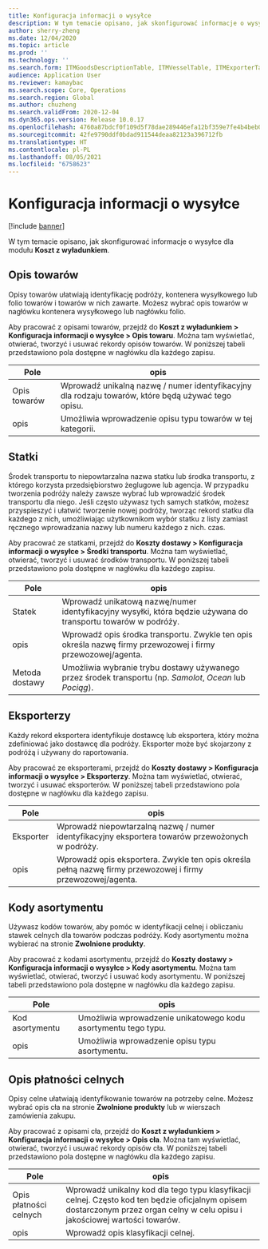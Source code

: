 ```yaml
---
title: Konfiguracja informacji o wysyłce
description: W tym temacie opisano, jak skonfigurować informacje o wysyłce dla modułu Koszt z wyładunkiem.
author: sherry-zheng
ms.date: 12/04/2020
ms.topic: article
ms.prod: ''
ms.technology: ''
ms.search.form: ITMGoodsDescriptionTable, ITMVesselTable, ITMExporterTable, ITMCommodityCodeTable, ITMCustomsDescription
audience: Application User
ms.reviewer: kamaybac
ms.search.scope: Core, Operations
ms.search.region: Global
ms.author: chuzheng
ms.search.validFrom: 2020-12-04
ms.dyn365.ops.version: Release 10.0.17
ms.openlocfilehash: 4760a87bdcf0f109d5f78dae289446efa12bf359e7fe4b4beb0a983f68d95f34
ms.sourcegitcommit: 42fe9790ddf0bdad911544deaa82123a396712fb
ms.translationtype: HT
ms.contentlocale: pl-PL
ms.lasthandoff: 08/05/2021
ms.locfileid: "6758623"
---
```

# <a name="shipping-information-setup"></a>Konfiguracja informacji o wysyłce

[!include [banner](../../includes/banner.md)]

W tym temacie opisano, jak skonfigurować informacje o wysyłce dla modułu **Koszt z wyładunkiem**.

## <a name="description-of-goods"></a><a name="description-of-goods"></a>Opis towarów

Opisy towarów ułatwiają identyfikację podróży, kontenera wysyłkowego lub folio towarów i towarów w nich zawarte. Możesz wybrać opis towarów w nagłówku kontenera wysyłkowego lub nagłówku folio.

Aby pracować z opisami towarów, przejdź do **Koszt z wyładunkiem \> Konfiguracja informacji o wysyłce \> Opis towaru**. Można tam wyświetlać, otwierać, tworzyć i usuwać rekordy opisów towarów. W poniższej tabeli przedstawiono pola dostępne w nagłówku dla każdego zapisu.

| Pole | opis |
|---|---|
| Opis towarów | Wprowadź unikalną nazwę / numer identyfikacyjny dla rodzaju towarów, które będą używać tego opisu. |
| opis | Umożliwia wprowadzenie opisu typu towarów w tej kategorii. |

## <a name="vessels"></a><a name="vessels"></a>Statki

Środek transportu to niepowtarzalna nazwa statku lub środka transportu, z którego korzysta przedsiębiorstwo żeglugowe lub agencja. W przypadku tworzenia podróży należy zawsze wybrać lub wprowadzić środek transportu dla niego. Jeśli często używasz tych samych statków, możesz przyspieszyć i ułatwić tworzenie nowej podróży, tworząc rekord statku dla każdego z nich, umożliwiając użytkownikom wybór statku z listy zamiast ręcznego wprowadzania nazwy lub numeru każdego z nich. czas.

Aby pracować ze statkami, przejdź do **Koszty dostawy \> Konfiguracja informacji o wysyłce \> Środki transportu**. Można tam wyświetlać, otwierać, tworzyć i usuwać środków transportu. W poniższej tabeli przedstawiono pola dostępne w nagłówku dla każdego zapisu.

| Pole | opis |
|---|---|
| Statek | Wprowadź unikatową nazwę/numer identyfikacyjny wysyłki, która będzie używana do transportu towarów w podróży. |
| opis | Wprowadź opis środka transportu. Zwykle ten opis określa nazwę firmy przewozowej i firmy przewozowej/agenta. |
| Metoda dostawy | Umożliwia wybranie trybu dostawy używanego przez środek transportu (np. _Samolot_, _Ocean_ lub _Pociąg_). |

## <a name="exporters"></a>Eksporterzy

Każdy rekord eksportera identyfikuje dostawcę lub eksportera, który można zdefiniować jako dostawcę dla podróży. Eksporter może być skojarzony z podróżą i używany do raportowania.

Aby pracować ze eksporterami, przejdź do **Koszty dostawy \> Konfiguracja informacji o wysyłce \> Eksporterzy**. Można tam wyświetlać, otwierać, tworzyć i usuwać eksporterów. W poniższej tabeli przedstawiono pola dostępne w nagłówku dla każdego zapisu.

| Pole | opis |
|---|---|
| Eksporter | Wprowadź niepowtarzalną nazwę / numer identyfikacyjny eksportera towarów przewożonych w podróży. |
| opis | Wprowadź opis eksportera. Zwykle ten opis określa pełną nazwę firmy przewozowej i firmy przewozowej/agenta. |

## <a name="commodity-codes"></a>Kody asortymentu

Używasz kodów towarów, aby pomóc w identyfikacji celnej i obliczaniu stawek celnych dla towarów podczas podróży. Kody asortymentu można wybierać na stronie **Zwolnione produkty**.

Aby pracować z kodami asortymentu, przejdź do **Koszty dostawy \> Konfiguracja informacji o wysyłce \> Kody asortymentu**. Można tam wyświetlać, otwierać, tworzyć i usuwać kody asortymentu. W poniższej tabeli przedstawiono pola dostępne w nagłówku dla każdego zapisu.

| Pole | opis |
|---|---|
| Kod asortymentu | Umożliwia wprowadzenie unikatowego kodu asortymentu tego typu. |
| opis | Umożliwia wprowadzenie opisu typu asortymentu. |

## <a name="customs-description"></a>Opis płatności celnych

Opisy celne ułatwiają identyfikowanie towarów na potrzeby celne. Możesz wybrać opis cła na stronie **Zwolnione produkty** lub w wierszach zamówienia zakupu.

Aby pracować z opisami cła, przejdź do **Koszt z wyładunkiem \> Konfiguracja informacji o wysyłce \> Opis cła**. Można tam wyświetlać, otwierać, tworzyć i usuwać rekordy opisów cła. W poniższej tabeli przedstawiono pola dostępne w nagłówku dla każdego zapisu.

| Pole | opis |
|---|---|
| Opis płatności celnych | Wprowadź unikalny kod dla tego typu klasyfikacji celnej. Często kod ten będzie oficjalnym opisem dostarczonym przez organ celny w celu opisu i jakościowej wartości towarów. |
| opis | Wprowadź opis klasyfikacji celnej. |
